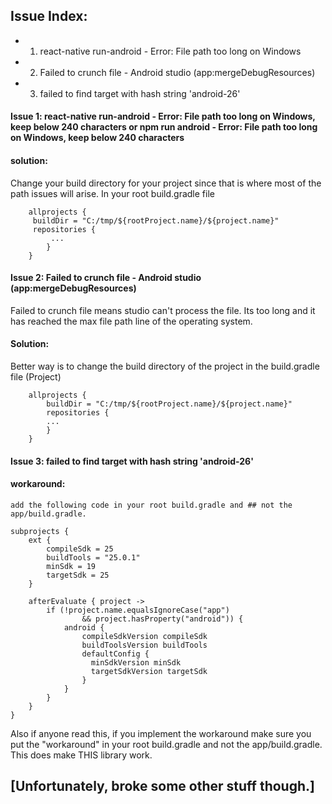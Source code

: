 ## Issue Index:

* 1.  react-native run-android - Error: File path too long on Windows
* 2.  Failed to crunch file - Android studio (app:mergeDebugResources)
* 3.  failed to find target with hash string 'android-26'

#### Issue 1: react-native run-android - Error: File path too long on Windows, keep below 240 characters or npm run android - Error: File path too long on Windows, keep below 240 characters

#### solution:

Change your build directory for your project since that is where most of the path issues will arise.
In your root build.gradle file

```
    allprojects {
     buildDir = "C:/tmp/${rootProject.name}/${project.name}"
     repositories {
         ...
        }
    }
```

#### Issue 2: Failed to crunch file - Android studio (app:mergeDebugResources)

Failed to crunch file means studio can't process the file. Its too long and it has reached the max file path line of the operating system.

#### Solution:

Better way is to change the build directory of the project in the build.gradle file (Project)

```
    allprojects {
        buildDir = "C:/tmp/${rootProject.name}/${project.name}"
        repositories {
        ...
        }
    }
```

#### Issue 3: failed to find target with hash string 'android-26'

#### workaround:

```
add the following code in your root build.gradle and ## not the app/build.gradle.

subprojects {
    ext {
        compileSdk = 25
        buildTools = "25.0.1"
        minSdk = 19
        targetSdk = 25
    }

    afterEvaluate { project ->
        if (!project.name.equalsIgnoreCase("app")
                && project.hasProperty("android")) {
            android {
                compileSdkVersion compileSdk
                buildToolsVersion buildTools
                defaultConfig {
                  minSdkVersion minSdk
                  targetSdkVersion targetSdk
                }
            }
        }
    }
}
```

Also if anyone read this, if you implement the workaround make sure you put the "workaround" in your root build.gradle and not the app/build.gradle. This does make THIS library work.

## [Unfortunately, broke some other stuff though.]
